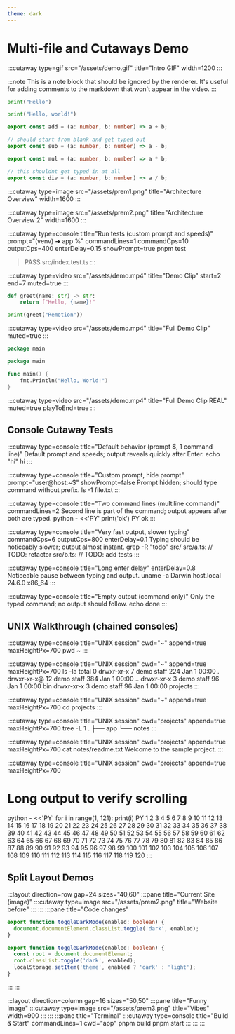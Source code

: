```yaml
---
theme: dark
---
```


# Multi-file and Cutaways Demo

:::cutaway type=gif src="/assets/demo.gif" title="Intro GIF" width=1200
:::

:::note
This is a note block that should be ignored by the renderer.
It's useful for adding comments to the markdown that won't appear in the video.
:::

```python {title="app.py"}
print("Hello")
```

```python {title="app.py"}
print("Hello, world!")
```

```ts {title="src/index.ts"}
export const add = (a: number, b: number) => a + b;
```

```ts {title="src/index.ts" start_from_blank=true}
// should start from blank and get typed out
export const sub = (a: number, b: number) => a - b;
```

```ts {title="src/index.ts" highlight=false type_fillin=false}
export const mul = (a: number, b: number) => a * b;

// this shouldnt get typed in at all
export const div = (a: number, b: number) => a / b;
```

:::cutaway type=image src="/assets/prem1.png" title="Architecture Overview" width=1600
:::

:::cutaway type=image src="/assets/prem2.png" title="Architecture Overview 2" width=1600
:::

:::cutaway type=console title="Run tests (custom prompt and speeds)" prompt="(venv) ➜ app %" commandLines=1 commandCps=10 outputCps=400 enterDelay=0.15 showPrompt=true
pnpm test
> PASS src/index.test.ts
:::

:::cutaway type=video src="/assets/demo.mp4" title="Demo Clip" start=2 end=7 muted=true
:::

```python {title="app.py"}
def greet(name: str) -> str:
    return f"Hello, {name}!"

print(greet("Remotion"))
```

:::cutaway type=video src="/assets/demo.mp4" title="Full Demo Clip" muted=true
:::

```go {title="src/index.go"}
package main
```

```go {title="src/index.go"}
package main

func main() {
    fmt.Println("Hello, World!")
}
```

:::cutaway type=video src="/assets/demo.mp4" title="Full Demo Clip REAL" muted=true playToEnd=true
:::



## Console Cutaway Tests

:::cutaway type=console title="Default behavior (prompt $, 1 command line)"
Default prompt and speeds; output reveals quickly after Enter.
echo "hi"
hi
:::

:::cutaway type=console title="Custom prompt, hide prompt" prompt="user@host:~$" showPrompt=false
Prompt hidden; should type command without prefix.
ls -1
file.txt
:::

:::cutaway type=console title="Two command lines (multiline command)" commandLines=2
Second line is part of the command; output appears after both are typed.
python - <<'PY'
print('ok')
PY
ok
:::

:::cutaway type=console title="Very fast output, slower typing" commandCps=6 outputCps=800 enterDelay=0.1
Typing should be noticeably slower; output almost instant.
grep -R "todo" src/
src/a.ts: // TODO: refactor
src/b.ts: // TODO: add tests
:::

:::cutaway type=console title="Long enter delay" enterDelay=0.8
Noticeable pause between typing and output.
uname -a
Darwin host.local 24.6.0 x86_64
:::

:::cutaway type=console title="Empty output (command only)"
Only the typed command; no output should follow.
echo done
:::

## UNIX Walkthrough (chained consoles)

:::cutaway type=console title="UNIX session" cwd="~" append=true maxHeightPx=700
pwd
~
:::

:::cutaway type=console title="UNIX session" cwd="~" append=true maxHeightPx=700
ls -la
total 0
drwxr-xr-x   7 demo   staff   224 Jan  1 00:00 .
drwxr-xr-x@ 12 demo   staff   384 Jan  1 00:00 ..
drwxr-xr-x   3 demo   staff    96 Jan  1 00:00 bin
drwxr-xr-x   3 demo   staff    96 Jan  1 00:00 projects
:::

:::cutaway type=console title="UNIX session" cwd="~" append=true maxHeightPx=700
cd projects
:::

:::cutaway type=console title="UNIX session" cwd="projects" append=true maxHeightPx=700
tree -L 1
.
├── app
└── notes
:::

:::cutaway type=console title="UNIX session" cwd="projects" append=true maxHeightPx=700
cat notes/readme.txt
Welcome to the sample project.
:::

:::cutaway type=console title="UNIX session" cwd="projects" append=true maxHeightPx=700
# Long output to verify scrolling
python - <<'PY'
for i in range(1, 121):
    print(i)
PY
1
2
3
4
5
6
7
8
9
10
11
12
13
14
15
16
17
18
19
20
21
22
23
24
25
26
27
28
29
30
31
32
33
34
35
36
37
38
39
40
41
42
43
44
45
46
47
48
49
50
51
52
53
54
55
56
57
58
59
60
61
62
63
64
65
66
67
68
69
70
71
72
73
74
75
76
77
78
79
80
81
82
83
84
85
86
87
88
89
90
91
92
93
94
95
96
97
98
99
100
101
102
103
104
105
106
107
108
109
110
111
112
113
114
115
116
117
118
119
120
:::



## Split Layout Demos

:::layout direction=row gap=24 sizes="40,60"
:::pane title="Current Site (image)"
:::cutaway type=image src="/assets/prem2.png" title="Website before"
:::
:::
:::pane title="Code changes"
```ts {title="src/feature.ts"}
export function toggleDarkMode(enabled: boolean) {
  document.documentElement.classList.toggle('dark', enabled);
}
```
```ts {title="src/feature.ts"}
export function toggleDarkMode(enabled: boolean) {
  const root = document.documentElement;
  root.classList.toggle('dark', enabled);
  localStorage.setItem('theme', enabled ? 'dark' : 'light');
}
```
:::
:::

:::layout direction=column gap=16 sizes="50,50"
:::pane title="Funny Image"
:::cutaway type=image src="/assets/prem3.png" title="Vibes" width=900
:::
:::
:::pane title="Terminal"
:::cutaway type=console title="Build & Start" commandLines=1 cwd="app"
pnpm build
pnpm start
:::
:::
:::


